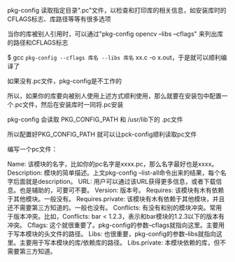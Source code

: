 
pkg-config 读取指定目录".pc"文件，以检查和打印库的相关信息，如安装库时的CFLAGS标志、库路径等等有很多选项

当你的库被别人引用时，可以通过"pkg-config opencv –libs –cflags" 来列出库的路径和CFLAGS标志

$ gcc `pkg-config --cflags 库名 --libs 库名` xx.c -o x.out，于是就可以顺利编译了


如果没有.pc文件，pkg-config是不工作的

所以，如果你的库要向被别人使用上述方式顺利使用，那么就要在安装包中配置一个.pc文件，然后在安装库时一同将.pc安装

pkg-config 会读取 PKG_CONFIG_PATH 和 /usr/lib下的 .pc文件

所以配置好PKG_CONFIG_PATH 就可以让pck-config顺利读取pc文件


编写一个pc文件：

Name: 该模块的名字，比如你的pc名字是xxxx.pc，那么名字最好也是xxxx。
Description: 模块的简单描述。上文pkg-config –list-all命令出来的结果，每个名字后面就是description。
URL: 用户可以通过该URL获得更多信息，或者下载信息。也是辅助的，可要可不要。
Version: 版本号。
Requires: 该模块有木有依赖于其他模块。一般没有。
Requires.private: 该模块有木有依赖于其他模块，并且还不需要第三方知道的。一般也没有。
Conflicts: 有没有和别的模块冲突。常用于版本冲突。比如，Conflicts: bar < 1.2.3，表示和bar模块的1.2.3以下的版本有冲突。
Cflags: 这个就很重要了。pkg-config的参数–cflags就指向这里。主要用于写本模块的头文件的路径。
Libs: 也很重要，pkg-config的参数–libs就指向这里。主要用于写本模块的库/依赖库的路径。
Libs.private: 本模块依赖的库，但不需要第三方知道。






